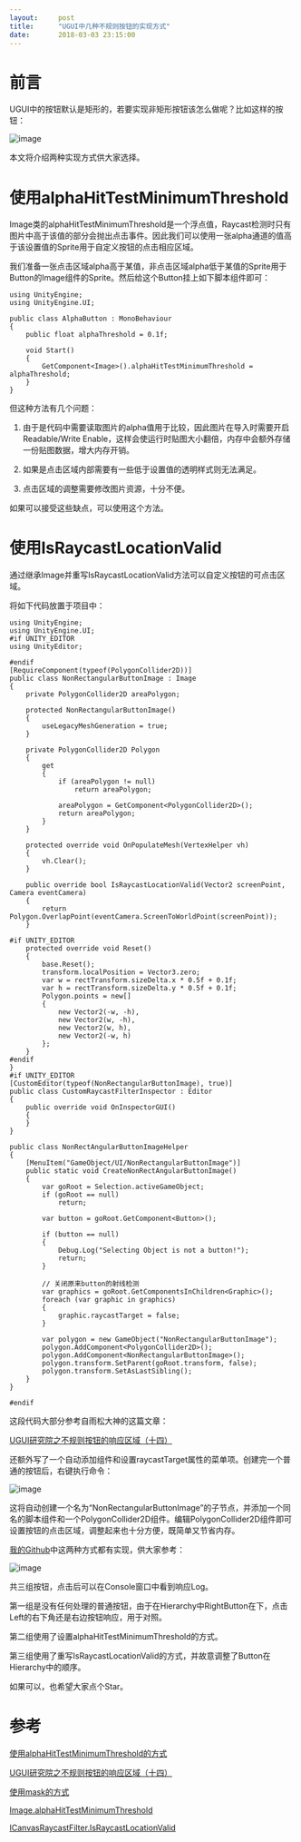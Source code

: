 ```yaml
---
layout:     post
title:      "UGUI中几种不规则按钮的实现方式"
date:       2018-03-03 23:15:00
---
```


# 前言

UGUI中的按钮默认是矩形的，若要实现非矩形按钮该怎么做呢？比如这样的按钮：

![image](http://baizihan.me/assets/images/in-post/non_rectangular_button/non_rect_button.png)

本文将介绍两种实现方式供大家选择。

# 使用alphaHitTestMinimumThreshold

Image类的alphaHitTestMinimumThreshold是一个浮点值，Raycast检测时只有图片中高于该值的部分会抛出点击事件。因此我们可以使用一张alpha通道的值高于该设置值的Sprite用于自定义按钮的点击相应区域。

我们准备一张点击区域alpha高于某值，非点击区域alpha低于某值的Sprite用于Button的Image组件的Sprite。然后给这个Button挂上如下脚本组件即可：

```
using UnityEngine;
using UnityEngine.UI;

public class AlphaButton : MonoBehaviour
{
    public float alphaThreshold = 0.1f;

    void Start()
    {
        GetComponent<Image>().alphaHitTestMinimumThreshold = alphaThreshold;
    }
}

```

但这种方法有几个问题：

1. 由于是代码中需要读取图片的alpha值用于比较，因此图片在导入时需要开启Readable/Write Enable，这样会使运行时贴图大小翻倍，内存中会额外存储一份贴图数据，增大内存开销。

2. 如果是点击区域内部需要有一些低于设置值的透明样式则无法满足。

3. 点击区域的调整需要修改图片资源，十分不便。

如果可以接受这些缺点，可以使用这个方法。

# 使用IsRaycastLocationValid

通过继承Image并重写IsRaycastLocationValid方法可以自定义按钮的可点击区域。

将如下代码放置于项目中：

```
using UnityEngine;
using UnityEngine.UI;
#if UNITY_EDITOR
using UnityEditor;

#endif
[RequireComponent(typeof(PolygonCollider2D))]
public class NonRectangularButtonImage : Image
{
    private PolygonCollider2D areaPolygon;

    protected NonRectangularButtonImage()
    {
        useLegacyMeshGeneration = true;
    }

    private PolygonCollider2D Polygon
    {
        get
        {
            if (areaPolygon != null)
                return areaPolygon;

            areaPolygon = GetComponent<PolygonCollider2D>();
            return areaPolygon;
        }
    }

    protected override void OnPopulateMesh(VertexHelper vh)
    {
        vh.Clear();
    }

    public override bool IsRaycastLocationValid(Vector2 screenPoint, Camera eventCamera)
    {
        return Polygon.OverlapPoint(eventCamera.ScreenToWorldPoint(screenPoint));
    }

#if UNITY_EDITOR
    protected override void Reset()
    {
        base.Reset();
        transform.localPosition = Vector3.zero;
        var w = rectTransform.sizeDelta.x * 0.5f + 0.1f;
        var h = rectTransform.sizeDelta.y * 0.5f + 0.1f;
        Polygon.points = new[]
        {
            new Vector2(-w, -h),
            new Vector2(w, -h),
            new Vector2(w, h),
            new Vector2(-w, h)
        };
    }
#endif
}
#if UNITY_EDITOR
[CustomEditor(typeof(NonRectangularButtonImage), true)]
public class CustomRaycastFilterInspector : Editor
{
    public override void OnInspectorGUI()
    {
    }
}

public class NonRectAngularButtonImageHelper
{
    [MenuItem("GameObject/UI/NonRectangularButtonImage")]
    public static void CreateNonRectAngularButtonImage()
    {
        var goRoot = Selection.activeGameObject;
        if (goRoot == null)
            return;

        var button = goRoot.GetComponent<Button>();

        if (button == null)
        {
            Debug.Log("Selecting Object is not a button!");
            return;
        }

        // 关闭原来button的射线检测
        var graphics = goRoot.GetComponentsInChildren<Graphic>();
        foreach (var graphic in graphics)
        {
            graphic.raycastTarget = false;
        }

        var polygon = new GameObject("NonRectangularButtonImage");
        polygon.AddComponent<PolygonCollider2D>();
        polygon.AddComponent<NonRectangularButtonImage>();
        polygon.transform.SetParent(goRoot.transform, false);
        polygon.transform.SetAsLastSibling();
    }
}

#endif
```

这段代码大部分参考自雨松大神的这篇文章：

[UGUI研究院之不规则按钮的响应区域（十四）](http://www.xuanyusong.com/archives/3492)

还额外写了一个自动添加组件和设置raycastTarget属性的菜单项。创建完一个普通的按钮后，右键执行命令：

![image](http://baizihan.me/assets/images/in-post/non_rectangular_button/cmd.png)

这将自动创建一个名为“NonRectangularButtonImage”的子节点，并添加一个同名的脚本组件和一个PolygonCollider2D组件。编辑PolygonCollider2D组件即可设置按钮的点击区域，调整起来也十分方便，既简单又节省内存。

[我的Github](https://github.com/AllenKashiwa/StudyUnity/tree/master/NonRectangularButton)中这两种方式都有实现，供大家参考：

![image](http://baizihan.me/assets/images/in-post/non_rectangular_button/project_result.png)

共三组按钮，点击后可以在Console窗口中看到响应Log。

第一组是没有任何处理的普通按钮，由于在Hierarchy中RightButton在下，点击Left的右下角还是右边按钮响应，用于对照。

第二组使用了设置alphaHitTestMinimumThreshold的方式。

第三组使用了重写IsRaycastLocationValid的方式，并故意调整了Button在Hierarchy中的顺序。

如果可以，也希望大家点个Star。

# 参考

[使用alphaHitTestMinimumThreshold的方式](https://answers.unity.com/questions/821613/unity-46-is-it-possible-for-ui-buttons-to-be-non-r.html)

[UGUI研究院之不规则按钮的响应区域（十四）](http://www.xuanyusong.com/archives/3492)

[使用mask的方式](https://forum.unity.com/threads/none-rectangle-shaped-button.263684/)

[Image.alphaHitTestMinimumThreshold](https://docs.unity3d.com/ScriptReference/UI.Image-alphaHitTestMinimumThreshold.html)

[ICanvasRaycastFilter.IsRaycastLocationValid](https://docs.unity3d.com/ScriptReference/ICanvasRaycastFilter.IsRaycastLocationValid.html)